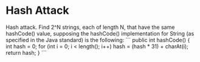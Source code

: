<h1>Hash Attack</h1>
Hash attack. Find 2^N strings, each of length N, that have the same hashCode() value, supposing the hashCode() implementation for String (as specified in the Java standard) is the following:
```
public int hashCode() {
  int hash = 0;
  for (int i = 0; i < length(); i++)
  hash = (hash * 31) + charAt(i);
  return hash;
}
```
